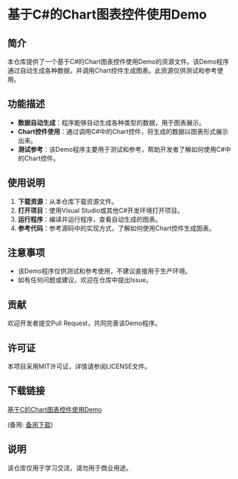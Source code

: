 # 基于C#的Chart图表控件使用Demo

## 简介

本仓库提供了一个基于C#的Chart图表控件使用Demo的资源文件。该Demo程序通过自动生成各种数据，并调用Chart控件生成图表。此资源仅供测试和参考使用。

## 功能描述

- **数据自动生成**：程序能够自动生成各种类型的数据，用于图表展示。
- **Chart控件使用**：通过调用C#中的Chart控件，将生成的数据以图表形式展示出来。
- **测试参考**：该Demo程序主要用于测试和参考，帮助开发者了解如何使用C#中的Chart控件。

## 使用说明

1. **下载资源**：从本仓库下载资源文件。
2. **打开项目**：使用Visual Studio或其他C#开发环境打开项目。
3. **运行程序**：编译并运行程序，查看自动生成的图表。
4. **参考代码**：参考源码中的实现方式，了解如何使用Chart控件生成图表。

## 注意事项

- 该Demo程序仅供测试和参考使用，不建议直接用于生产环境。
- 如有任何问题或建议，欢迎在仓库中提出Issue。

## 贡献

欢迎开发者提交Pull Request，共同完善该Demo程序。

## 许可证

本项目采用MIT许可证，详情请参阅LICENSE文件。

## 下载链接
[基于C的Chart图表控件使用Demo](https://pan.quark.cn/s/52f136f58948) 

(备用: [备用下载](https://pan.baidu.com/s/13OzcqvV0fqD7X2rWMvqZJA?pwd=1234))

## 说明

该仓库仅用于学习交流，请勿用于商业用途。
